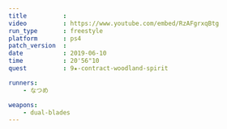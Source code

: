 ```yaml
---
title          :
video          : https://www.youtube.com/embed/RzAFgrxqBtg
run_type       : freestyle
platform       : ps4
patch_version  :
date           : 2019-06-10
time           : 20'56"10
quest          : 9★-contract-woodland-spirit

runners:
    - なつめ

weapons:
    - dual-blades
---
```

